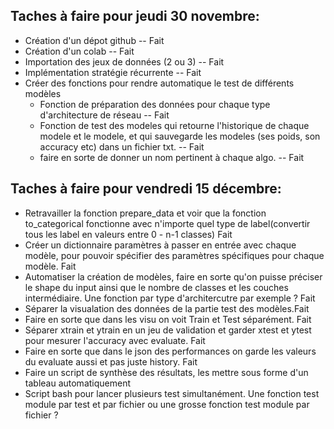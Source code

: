 ## Taches à faire pour jeudi 30 novembre: 

* Création d'un dépot github -- Fait
* Création d'un colab -- Fait
* Importation des jeux de données (2 ou 3) -- Fait
* Implémentation stratégie récurrente -- Fait
* Créer des fonctions pour rendre automatique le test de différents modèles
  * Fonction de préparation des données pour chaque type d'architecture de réseau -- Fait
  * Fonction de test des modeles qui retourne l'historique de chaque modele et le modele, et qui sauvegarde les modeles (ses poids, son accuracy etc) dans un fichier txt. -- Fait 
  * faire en sorte de donner un nom pertinent à chaque algo. -- Fait

## Taches à faire pour vendredi 15 décembre: 

* Retravailler la fonction prepare_data et voir que la fonction to_categorical fonctionne avec n'importe quel type de label(convertir tous les label en valeurs entre 0 - n-1 classes) Fait
* Créer un dictionnaire paramètres à passer en entrée avec chaque modèle, pour pouvoir spécifier des paramètres spécifiques pour chaque modèle. Fait  
* Automatiser la création de modèles, faire en sorte qu'on puisse préciser le shape du input ainsi que le nombre de classes et les couches intermédiaire. Une fonction par type d'architercutre par exemple ? Fait
* Séparer la visualation des données de la partie test des modèles.Fait
* Faire en sorte que dans les visu on voit Train et Test séparément. Fait 
* Séparer xtrain et ytrain en un jeu de validation et garder xtest et ytest pour mesurer l'accuracy avec evaluate. Fait
* Faire en sorte que dans le json des performances on garde les valeurs du evaluate aussi et pas juste history. Fait
* Faire un script de synthèse des résultats, les mettre sous forme d'un tableau automatiquement
* Script bash pour lancer plusieurs test simultanément. Une fonction test module par test et par fichier ou une grosse fonction test module par fichier ? 



